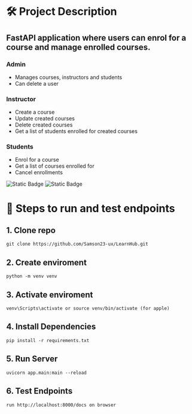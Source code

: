 # 🛠 Project Description

## FastAPI application where users can enrol for a course and manage enrolled courses.

### Admin

* Manages courses, instructors and students
* Can delete a user

### Instructor

* Create a course
* Update created courses
* Delete created courses
* Get a list of students enrolled for created courses

### Students

* Enrol for a course
* Get a list of courses enrolled for
* Cancel enrollments

![Static Badge](https://img.shields.io/badge/FastAPI-0.116.1-green?color=%23006400)
![Static Badge](https://img.shields.io/badge/Python-3.13-green?color=%23006400)

# 🧾 Steps to run and test endpoints

## 1. Clone repo

```shell
git clone https://github.com/Samson23-ux/LearnHub.git
```

## 2. Create enviroment

```shell
python -m venv venv
```

## 3. Activate enviroment

```shell
venv\Scripts\activate or source venv/bin/activate (for apple)
```

## 4. Install Dependencies

```shell
pip install -r requirements.txt
```

## 5. Run Server

```shell
uvicorn app.main:main --reload
```

## 6. Test Endpoints

```shell
run http://localhost:8000/docs on browser
```
